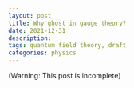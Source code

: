 ```yaml
---
layout: post
title: Why ghost in gauge theory?
date: 2021-12-31
description: 
tags: quantum field theory, draft
categories: physics
---
```


(Warning: This post is incomplete)

